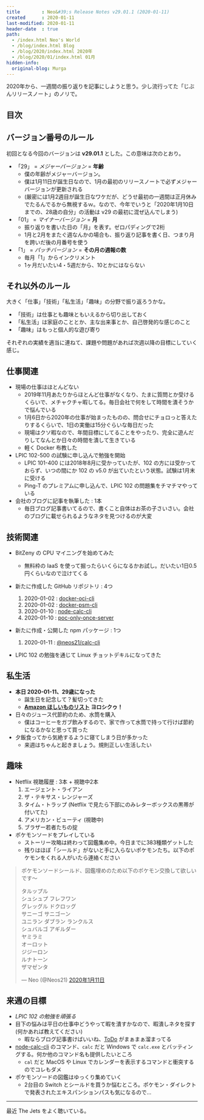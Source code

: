 ```yaml
---
title        : Neo&#39;s Release Notes v29.01.1 (2020-01-11)
created      : 2020-01-11
last-modified: 2020-01-11
header-date  : true
path:
  - /index.html Neo's World
  - /blog/index.html Blog
  - /blog/2020/index.html 2020年
  - /blog/2020/01/index.html 01月
hidden-info:
  original-blog: Murga
---
```


2020年から、一週間の振り返りを記事にしようと思う。少し流行ってた「じぶんリリースノート」のノリで。

## 目次

## バージョン番号のルール

初回となる今回のバージョンは **v29.01.1** とした。この意味は次のとおり。

- 「29」 = *メジャーバージョン* = **年齢**
  - 僕の年齢がメジャーバージョン。
  - 僕は1月11日が誕生日なので、1月の最初のリリースノートで必ずメジャーバージョンが更新される
  - (厳密には1月2週目が誕生日なワケだが、どうせ最初の一週間は正月休みでたるんでるから無視するｗ。なので、今年でいうと「2020年1月10日までの、28歳の自分」の活動は v29 の最初に混ぜ込んでしまう)
- 「01」 = *マイナーバージョン* = **月**
  - 振り返りを書いた日の「月」を表す。ゼロパディングで2桁
  - 1月と2月をまたぐ週なんかの場合も、振り返り記事を書く日、つまり月を跨いだ後の月番号を使う
- 「1」 = *パッチバージョン* = **その月の週報の数**
  - 毎月「1」からインクリメント
  - 1ヶ月だいたい4・5週だから、10とかにはならない

## それ以外のルール

大きく「仕事」「技術」「私生活」「趣味」の分野で振り返ろうかな。

- 「技術」は仕事とも趣味ともいえるから切り出しておく
- 「私生活」は家庭のこととか、主な出来事とか、自己啓発的な感じのこと
- 「趣味」はもっと個人的な遊び寄り

それぞれの実績を適当に連ねて、課題や問題があれば次週以降の目標にしていく感じ。

## 仕事関連

- 現場の仕事はほとんどない
  - 2019年11月あたりからほとんど仕事がなくなり、たまに質問とか受けるくらいで、メチャクチャ暇してる。毎日会社で何をして時間を潰そうかで悩んでいる
  - 1月6日から2020年の仕事が始まったものの、問合せにチョロっと答えたりするくらいで、1日の実働は15分ぐらいな毎日だった
  - 現場はクソ暇なので、年間目標にしてることをやったり、完全に遊んだりしてなんとか日々の時間を潰して生きている
  - 軽く Docker 布教した
- LPIC 102-500 の試験に申し込んで勉強を開始
  - LPIC 101-400 には2018年8月に受かっていたが、102 の方には受かっておらず、いつの間にか 102 の v5.0 が出ていたという状態。試験は1月末に受ける
  - Ping-T のプレミアムに申し込んで、LPIC 102 の問題集をチマチマやっている
- 会社のブログに記事を執筆した : 1本
  - 毎日ブログ記事書いてるので、書くこと自体はお茶の子さいさい。会社のブログに載せられるようなネタを見つけるのが大変

## 技術関連

- BitZeny の CPU マイニングを始めてみた
  - 無料枠の IaaS を使って掘ったらいくらになるかお試し。だいたい1日0.5円くらいなので泣けてくる
- 新たに作成した GitHub リポジトリ : 4つ
    1. 2020-01-02 : [docker-oci-cli](https://github.com/Neos21/docker-oci-cli)
    2. 2020-01-02 : [docker-psm-cli](https://github.com/Neos21/docker-psm-cli)
    3. 2020-01-10 : [node-calc-cli](https://github.com/Neos21/node-calc-cli)
    4. 2020-01-10 : [poc-only-once-server](https://github.com/Neos21/poc-only-once-server)
- 新たに作成・公開した npm パッケージ : 1つ
    1. 2020-01-11 : [@neos21/calc-cli](https://www.npmjs.com/package/@neos21/calc-cli)

- LPIC 102 の勉強を通じて Linux チョットデキルになってきた

## 私生活

- **本日 2020-01-11、29歳になった**
  - 誕生日を記念して？髪切ってきた
  - **[Amazon ほしいものリスト](https://amzn.to/2wcjVoM) ヨロシクゥ！**
- 日々のジュース代節約のため、水筒を購入
  - 僕はコーヒーをガブ飲みするので、家で作って水筒で持って行けば節約になるかなと思って買った
- 夕飯食ってから気絶するように寝てしまう日が多かった
  - 来週はちゃんと起きましょう。規則正しい生活したい

## 趣味

- Netflix 視聴履歴 : 3本 + 視聴中2本
    1. エージェント・ライアン
    2. ザ・テキサス・レンジャーズ
    3. タイム・トラップ (Netflix で見たら下部にのみレターボックスの黒帯が付いてた)
    4. アメリカン・ビューティ (視聴中)
    5. ブラザー若者たちの掟
- ポケモンソードをプレイしている
  - ストーリー攻略は終わって図鑑集め中。今日までに383種類ゲットした
  - 残りはほぼ「シールド」がないと手に入らないポケモンたち。以下のポケモンをくれる人がいたら連絡ください

> ポケモンソードシールド、図鑑埋めのため以下のポケモン交換して欲しいです〜
> 
> タルップル  
> シュシュプ フレフワン  
> グレッグル ドクロッグ  
> サニーゴ サニゴーン  
> ユニラン ダブラン ランクルス  
> シュバルゴ アギルダー  
> ヤミラミ  
> オーロット  
> ジジーロン  
> ルナトーン  
> ザマゼンタ
>
> — Neo (@Neos21) [2020年1月11日](https://twitter.com/Neos21/status/1215992920186077184?ref_src=twsrc%5Etfw)

## 来週の目標

- *LPIC 102 の勉強を頑張る*
- 目下の悩みは平日の仕事中どうやって暇を潰すかなので、暇潰しネタを探す (何かあれば教えてください)
  - 暇ならブログ記事書けばいいね、[ToDo](https://github.com/Neos21/Neos21/issues) がまぁまぁ溜まってる
- [node-calc-cli](https://github.com/Neos21/node-calc-cli) のコマンド、`calc` だと Windows で `calc.exe` とバッティングする。何か他のコマンド名も提供したいところ
  - `cal` だと MacOS や Linux でカレンダーを表示するコマンドと衝突するのでコレもダメ
- ポケモンソードの図鑑はゆっくり集めていく
  - 2台目の Switch とシールドを買うか悩むところ。ポケモン・ダイレクトで発表されたエキスパンションパスも気になるので…

-----

最近 The Jets をよく聴いている。

